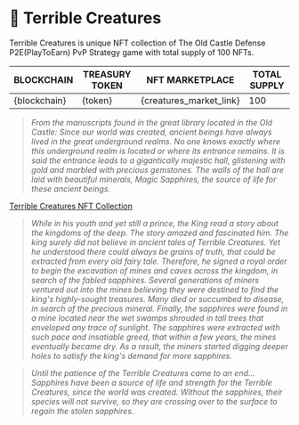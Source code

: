 # 👻 Terrible Creatures

<div>

Terrible Creatures is unique NFT collection of The Old Castle Defense 
P2E(PlayToEarn) PvP Strategy game with total supply of 100 NFTs.
</div>

<table>
  <thead>
    <tr>
      <th>BLOCKCHAIN</th>
      <th>TREASURY TOKEN</th>
      <th>NFT MARKETPLACE</th>
      <th>TOTAL SUPPLY</th>
    </tr>
  </thead>
  <tbody>
    <tr>
      <td>{blockchain}</td>
      <td>{token}</td>
      <td>{creatures_market_link}</td>
      <td>100</td>
    </tr>
  </tbody>
</table>

<div>

> _From the manuscripts found in the great library located in the Old Castle: 
Since our world was created, ancient beings have always lived in the great underground 
> realms. No one knows exactly where this underground realm is located or where its 
> entrance remains. 
It is said the entrance leads to a gigantically majestic hall, glistening with gold and 
> marbled with  precious gemstones. The walls of the hall are laid with beautiful minerals, 
> Magic Sapphires, the source of life for these ancient beings._
</div>


<div>

<a href="{creatures_market_link}" target="_blanc" class="doc-link">Terrible Creatures NFT Collection</a>
</div>

<div>

> _While in his youth and yet still a prince, the King read a story about the kingdoms of 
> the deep. The story amazed and fascinated him. The king surely did not believe in ancient 
> tales of Terrible Creatures. Yet he understood there could always be grains of truth, 
> that could be extracted from every old fairy tale. 
Therefore, he signed a royal order to begin the excavation of mines and caves across the 
> kingdom, in search of the fabled sapphires.
Several generations of miners ventured out into the mines believing they were destined to 
> find the king's highly-sought treasures. Many died or succumbed to disease, in search of 
> the precious mineral. Finally, the sapphires were found in a mine located near the wet 
> swamps shrouded in tall trees that enveloped any trace of sunlight. The sapphires were 
> extracted with such pace and insatiable greed, that within a few years, the mines eventually 
> became dry. As a result, the miners started digging deeper holes to satisfy the king's 
> demand for more sapphires._
</div>

<div>

> _Until the patience of the Terrible Creatures came to an end...
Sapphires have been a source of life and strength for the Terrible Creatures, since the 
> world was created. Without the sapphires, their species will not survive, so they are 
> crossing over to the surface to regain the stolen sapphires._
</div>